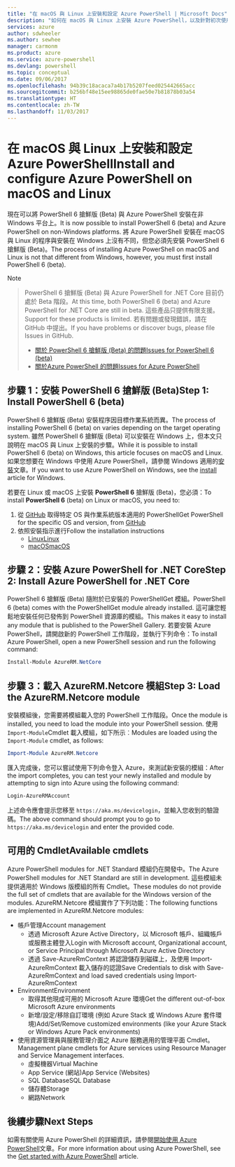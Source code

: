 ```yaml
---
title: "在 macOS 與 Linux 上安裝和設定 Azure PowerShell | Microsoft Docs"
description: "如何在 macOS 與 Linux 上安裝 Azure PowerShell，以及針對初次使用來進行設定。"
services: azure
author: sdwheeler
ms.author: sewhee
manager: carmonm
ms.product: azure
ms.service: azure-powershell
ms.devlang: powershell
ms.topic: conceptual
ms.date: 09/06/2017
ms.openlocfilehash: 94b39c18acaca7a4b17b5207feed025442665acc
ms.sourcegitcommit: b256bf48e15ee98865de0fae50e7b81878b03a54
ms.translationtype: HT
ms.contentlocale: zh-TW
ms.lasthandoff: 11/03/2017
---
```

# <a name="install-and-configure-azure-powershell-on-macos-and-linux"></a><span data-ttu-id="23057-103">在 macOS 與 Linux 上安裝和設定 Azure PowerShell</span><span class="sxs-lookup"><span data-stu-id="23057-103">Install and configure Azure PowerShell on macOS and Linux</span></span>

<span data-ttu-id="23057-104">現在可以將 PowerShell 6 搶鮮版 (Beta) 與 Azure PowerShell 安裝在非 Windows 平台上。</span><span class="sxs-lookup"><span data-stu-id="23057-104">It is now possible to install PowerShell 6 (beta) and Azure PowerShell on non-Windows platforms.</span></span>
<span data-ttu-id="23057-105">將 Azure PowerShell 安裝在 macOS 與 Linux 的程序與安裝在 Windows 上沒有不同，但您必須先安裝 PowerShell 6 搶鮮版 (Beta)。</span><span class="sxs-lookup"><span data-stu-id="23057-105">The process of installing Azure PowerShell on macOS and Linux is not that different from Windows, however, you must first install PowerShell 6 (beta).</span></span>

> [!NOTE]

> <span data-ttu-id="23057-106">PowerShell 6 搶鮮版 (Beta) 與 Azure PowerShell for .NET Core 目前仍處於 Beta 階段。</span><span class="sxs-lookup"><span data-stu-id="23057-106">At this time, both PowerShell 6 (beta) and Azure PowerShell for .NET Core are still in beta.</span></span>
> <span data-ttu-id="23057-107">這些產品只提供有限支援。</span><span class="sxs-lookup"><span data-stu-id="23057-107">Support for these products is limited.</span></span> <span data-ttu-id="23057-108">若有問題或發現錯誤，請在 GitHub 中提出。</span><span class="sxs-lookup"><span data-stu-id="23057-108">If you have problems or discover bugs, please file Issues in GitHub.</span></span>
>
> * [<span data-ttu-id="23057-109">關於 PowerShell 6 搶鮮版 (Beta) 的問題</span><span class="sxs-lookup"><span data-stu-id="23057-109">Issues for PowerShell 6 (beta)</span></span>](https://github.com/PowerShell/PowerShell/issues)
> * [<span data-ttu-id="23057-110">關於Azure PowerShell 的問題</span><span class="sxs-lookup"><span data-stu-id="23057-110">Issues for Azure PowerShell</span></span>](https://github.com/azure/azure-docs-powershell/issues)

## <a name="step-1-install-powershell-6-beta"></a><span data-ttu-id="23057-111">步驟 1：安裝 PowerShell 6 搶鮮版 (Beta)</span><span class="sxs-lookup"><span data-stu-id="23057-111">Step 1: Install PowerShell 6 (beta)</span></span>

<span data-ttu-id="23057-112">PowerShell 6 搶鮮版 (Beta) 安裝程序因目標作業系統而異。</span><span class="sxs-lookup"><span data-stu-id="23057-112">The process of installing PowerShell 6 (beta) on varies depending on the target operating system.</span></span>
<span data-ttu-id="23057-113">雖然 PowerShell 6 搶鮮版 (Beta) 可以安裝在 Windows 上，但本文只說明在 macOS 與 Linux 上安裝的步驟。</span><span class="sxs-lookup"><span data-stu-id="23057-113">While it is possible to install PowerShell 6 (beta) on Windows, this article focuses on macOS and Linux.</span></span> <span data-ttu-id="23057-114">如果您想要在 Windows 中使用 Azure PowerShell，請參閱 Windows 適用的[安裝](./install-azurerm-ps.md)文章。</span><span class="sxs-lookup"><span data-stu-id="23057-114">If you want to use Azure PowerShell on Windows, see the [install](./install-azurerm-ps.md) article for Windows.</span></span>

<span data-ttu-id="23057-115">若要在 Linux 或 macOS 上安裝 **PowerShell 6** 搶鮮版 (Beta)，您必須：</span><span class="sxs-lookup"><span data-stu-id="23057-115">To install **PowerShell 6** (beta) on Linux or macOS, you need to:</span></span>

1. <span data-ttu-id="23057-116">從 [GitHub](https://github.com/powershell/powershell#get-powershell) 取得特定 OS 與作業系統版本適用的 PowerShell</span><span class="sxs-lookup"><span data-stu-id="23057-116">Get PowerShell for the specific OS and version, from [GitHub](https://github.com/powershell/powershell#get-powershell)</span></span>
2. <span data-ttu-id="23057-117">依照安裝指示進行</span><span class="sxs-lookup"><span data-stu-id="23057-117">Follow the installation instructions</span></span>
   - [<span data-ttu-id="23057-118">Linux</span><span class="sxs-lookup"><span data-stu-id="23057-118">Linux</span></span>](https://github.com/PowerShell/PowerShell/blob/master/docs/installation/linux.md)
   - [<span data-ttu-id="23057-119">macOS</span><span class="sxs-lookup"><span data-stu-id="23057-119">macOS</span></span>](https://github.com/PowerShell/PowerShell/blob/master/docs/installation/linux.md#macos-1012)

## <a name="step-2-install-azure-powershell-for-net-core"></a><span data-ttu-id="23057-120">步驟 2：安裝 Azure PowerShell for .NET Core</span><span class="sxs-lookup"><span data-stu-id="23057-120">Step 2: Install Azure PowerShell for .NET Core</span></span>

<span data-ttu-id="23057-121">PowerShell 6 搶鮮版 (Beta) 隨附於已安裝的 PowerShellGet 模組。</span><span class="sxs-lookup"><span data-stu-id="23057-121">PowerShell 6 (beta) comes with the PowerShellGet module already installed.</span></span> <span data-ttu-id="23057-122">這可讓您輕鬆地安裝任何已發佈到 PowerShell 資源庫的模組。</span><span class="sxs-lookup"><span data-stu-id="23057-122">This makes it easy to install any module that is published to the PowerShell Gallery.</span></span> <span data-ttu-id="23057-123">若要安裝 Azure PowerShell，請開啟新的 PowerShell 工作階段，並執行下列命令：</span><span class="sxs-lookup"><span data-stu-id="23057-123">To install Azure PowerShell, open a new PowerShell session and run the following command:</span></span>

```powershell
Install-Module AzureRM.NetCore
```

## <a name="step-3-load-the-azurermnetcore-module"></a><span data-ttu-id="23057-124">步驟 3：載入 AzureRM.Netcore 模組</span><span class="sxs-lookup"><span data-stu-id="23057-124">Step 3: Load the AzureRM.Netcore module</span></span>

<span data-ttu-id="23057-125">安裝模組後，您需要將模組載入您的 PowerShell 工作階段。</span><span class="sxs-lookup"><span data-stu-id="23057-125">Once the module is installed, you need to load the module into your PowerShell session.</span></span> <span data-ttu-id="23057-126">使用 `Import-Module`Cmdlet 載入模組，如下所示︰</span><span class="sxs-lookup"><span data-stu-id="23057-126">Modules are loaded using the `Import-Module` cmdlet, as follows:</span></span>

```powershell
Import-Module AzureRM.Netcore
```

<span data-ttu-id="23057-127">匯入完成後，您可以嘗試使用下列命令登入 Azure，來測試新安裝的模組：</span><span class="sxs-lookup"><span data-stu-id="23057-127">After the import completes, you can test your newly installed and module by attempting to sign into Azure using the following command:</span></span>

```powershell
Login-AzureRMAccount
```

<span data-ttu-id="23057-128">上述命令應會提示您移至 `https://aka.ms/devicelogin`，並輸入您收到的驗證碼。</span><span class="sxs-lookup"><span data-stu-id="23057-128">The above command should prompt you to go to `https://aka.ms/devicelogin` and enter the provided code.</span></span>

## <a name="available-cmdlets"></a><span data-ttu-id="23057-129">可用的 Cmdlet</span><span class="sxs-lookup"><span data-stu-id="23057-129">Available cmdlets</span></span>

<span data-ttu-id="23057-130">Azure PowerShell modules for .NET Standard 模組仍在開發中。</span><span class="sxs-lookup"><span data-stu-id="23057-130">The Azure PowerShell modules for .NET Standard are still in development.</span></span> <span data-ttu-id="23057-131">這些模組未提供適用於 Windows 版模組的所有 Cmdlet。</span><span class="sxs-lookup"><span data-stu-id="23057-131">These modules do not provide the full set of cmdlets that are available for the Windows version of the modules.</span></span> <span data-ttu-id="23057-132">AzureRM.Netcore 模組實作了下列功能：</span><span class="sxs-lookup"><span data-stu-id="23057-132">The following functions are implemented in AzureRM.Netcore modules:</span></span>

* <span data-ttu-id="23057-133">帳戶管理</span><span class="sxs-lookup"><span data-stu-id="23057-133">Account management</span></span>
  - <span data-ttu-id="23057-134">透過 Microsoft Azure Active Directory，以 Microsoft 帳戶、組織帳戶或服務主體登入</span><span class="sxs-lookup"><span data-stu-id="23057-134">Login with Microsoft account, Organizational account, or Service Principal through Microsoft Azure Active Directory</span></span>
  - <span data-ttu-id="23057-135">透過 Save-AzureRmContext 將認證儲存到磁碟上，及使用 Import-AzureRmContext 載入儲存的認證</span><span class="sxs-lookup"><span data-stu-id="23057-135">Save Credentials to disk with Save-AzureRmContext and load saved credentials using Import-AzureRmContext</span></span>
* <span data-ttu-id="23057-136">Environment</span><span class="sxs-lookup"><span data-stu-id="23057-136">Environment</span></span>
  - <span data-ttu-id="23057-137">取得其他現成可用的 Microsoft Azure 環境</span><span class="sxs-lookup"><span data-stu-id="23057-137">Get the different out-of-box Microsoft Azure environments</span></span>
  - <span data-ttu-id="23057-138">新增/設定/移除自訂環境 (例如 Azure Stack 或 Windows Azure 套件環境)</span><span class="sxs-lookup"><span data-stu-id="23057-138">Add/Set/Remove customized environments (like your Azure Stack or Windows Azure Pack environments)</span></span>
* <span data-ttu-id="23057-139">使用資源管理員與服務管理介面之 Azure 服務適用的管理平面 Cmdlet。</span><span class="sxs-lookup"><span data-stu-id="23057-139">Management plane cmdlets for Azure services using Resource Manager and Service Management interfaces.</span></span>
  - <span data-ttu-id="23057-140">虛擬機器</span><span class="sxs-lookup"><span data-stu-id="23057-140">Virtual Machine</span></span>
  - <span data-ttu-id="23057-141">App Service (網站)</span><span class="sxs-lookup"><span data-stu-id="23057-141">App Service (Websites)</span></span>
  - <span data-ttu-id="23057-142">SQL Database</span><span class="sxs-lookup"><span data-stu-id="23057-142">SQL Database</span></span>
  - <span data-ttu-id="23057-143">儲存體</span><span class="sxs-lookup"><span data-stu-id="23057-143">Storage</span></span>
  - <span data-ttu-id="23057-144">網路</span><span class="sxs-lookup"><span data-stu-id="23057-144">Network</span></span>

## <a name="next-steps"></a><span data-ttu-id="23057-145">後續步驟</span><span class="sxs-lookup"><span data-stu-id="23057-145">Next Steps</span></span>

<span data-ttu-id="23057-146">如需有關使用 Azure PowerShell 的詳細資訊，請參閱[開始使用 Azure PowerShell](get-started-azureps.md)文章。</span><span class="sxs-lookup"><span data-stu-id="23057-146">For more information about using Azure PowerShell, see the [Get started with Azure PowerShell](get-started-azureps.md) article.</span></span>
